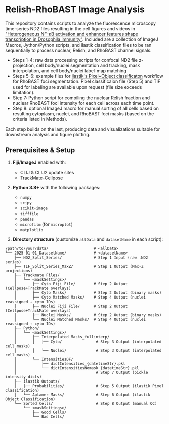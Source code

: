 # Relish-RhoBAST Image Analysis

This repository contains scripts to analyze the fluorescence microscopy time-series ND2 files resulting in the cell figures and videos in ["Heterogeneous NF-κB activation and enhancer features shape transcription in Drosophila immunity"](https://doi.org/10.1101/2025.05.19.654881).
Included are a collection of ImageJ Macros, Jython/Python scripts, and ilastik classification files to be ran sequentially to process nuclear, Relish, and RhoBAST channel signals.

  - Steps 1-4:  raw data processing scripts for confocal ND2 file z-projection, cell body/nuclei segmentation and tracking, mask interpolation, and cell body/nuclei label-map matching
  - Steps 5-6:  example files for [ilastik's Pixel+Object classificaton](https://www.ilastik.org/documentation/) workflow for RhoBAST foci segmentation. Pixel classificaion file (Step 5) and TIF used for labeling are available upon request (file size exceeds limitation). 
  - Step 7:  Python script for compiling the nuclear Relish fraction and nuclear RhoBAST foci intensity for each cell across each time point.
  - Step 8:  optional ImageJ macro for manual sorting of all cells based on resulting cytoplasm, nuclei, and RhoBAST foci masks (based on the criteria listed in Methods). 

Each step builds on the last, producing data and visualizations suitable for downstream analysis and figure plotting.     

## Prerequisites & Setup

1. **Fiji/ImageJ** enabled with:
   -  CLIJ & CLIJ2 update sites
   -  [TrackMate-Cellpose](https://imagej.net/plugins/trackmate/detectors/trackmate-cellpose)
3. **Python 3.8+** with the following packages:  
   - `numpy`  
   - `scipy`  
   - `scikit-image`  
   - `tifffile`  
   - `pandas`  
   - `microfilm` (for `microplot`)  
   - `matplotlib`  

4. **Directory structure** (customize `allData` and `datasetName` in each script):
```text
/path/to/your/data/                    # <allData>
└── 2025-01-01_DatasetName/            # <datasetName>
    ├── ND2_Split_Series/              # Step 1 Input (raw .ND2 series)
    ├── TIF_Split_Series_MaxZ/         # Step 1 Output (Max-Z projections)
    ├── Trackmate Files/
    │   └── <maskSettings>/
    │       ├── Cyto Fiji File/        # Step 2 Output (Cellpose+TrackMate overlays)
    │       ├── Cyto Masks/            # Step 2 Output (binary masks)
    │       ├── Cyto Matched Masks/    # Step 4 Output (nuclei reassigned → cyto IDs)
    │       ├── Nuclei Fiji File/      # Step 2 Output (Cellpose+TrackMate overlays)
    │       ├── Nuclei Masks/          # Step 2 Output (binary masks)
    │       └── Nuclei Matched Masks/  # Step 4 Output (nuclei reassigned → cyto IDs)
    ├── Python/
    │   └── <maskSettings>/
    │       ├── Interpolated Masks_fullinterp/
    │       │   ├── Cyto/               # Step 3 Output (interpolated cell masks)
    │       │   └── Nuclei/             # Step 3 Output (interpolated cell masks)
    │       └── IntensitiesDF/
    │           ├── dictIntensities_{datetimeStr}.pkl
    │           └── dictIntensitiesNomask_{datetimeStr}.pkl
    │                                   # Step 7 Output (pickle intensity dicts)
    ├── ilastik Outputs/
    │   ├── Probabilities/              # Step 5 Output (ilastik Pixel Classification)
    │   └── Aptamer Masks/              # Step 6 Output (ilastik Object Classification)
    └── Sorted Cells/                   # Step 8 Output (manual QC)
        └── <maskSettings>/
            ├── Good Cells/
            └── Bad Cells/
